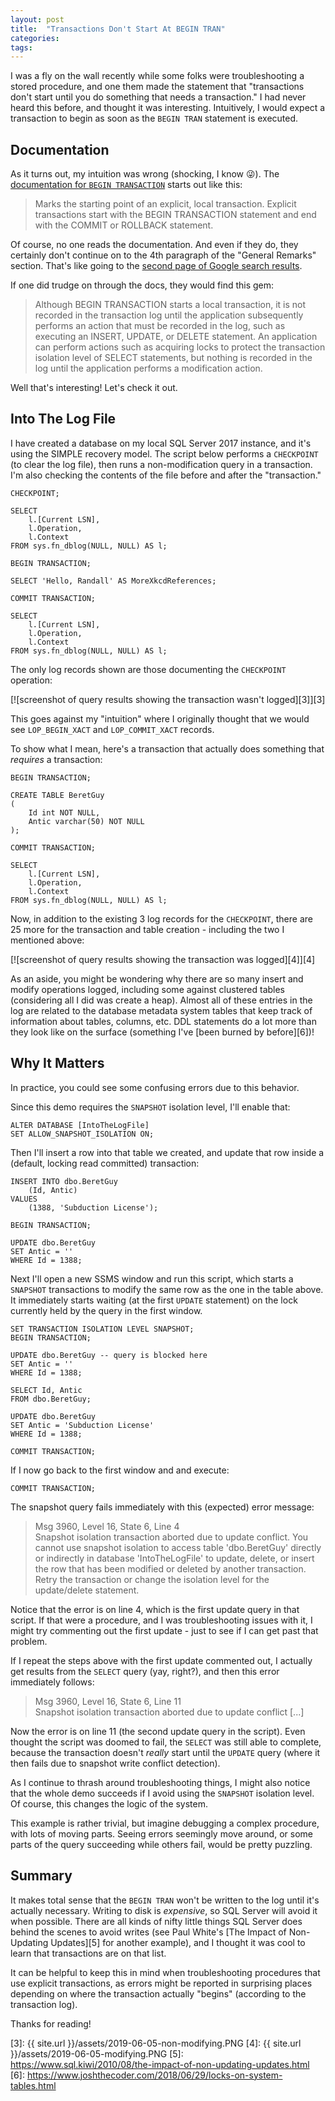 ```yaml
---
layout: post
title:  "Transactions Don't Start At BEGIN TRAN"
categories: 
tags: 
---
```


I was a fly on the wall recently while some folks were troubleshooting a stored procedure, and one them made the statement that "transactions don't start until you do something that needs a transaction."  I had never heard this before, and thought it was interesting.  Intuitively, I would expect a transaction to begin as soon as the `BEGIN TRAN` statement is executed.

## Documentation

As it turns out, my intuition was wrong (shocking, I know 😜).  The [documentation for `BEGIN TRANSACTION`][1] starts out like this:

> Marks the starting point of an explicit, local transaction. Explicit transactions start with the BEGIN TRANSACTION statement and end with the COMMIT or ROLLBACK statement.

Of course, no one reads the documentation.  And even if they do, they certainly don't continue on to the 4th paragraph of the "General Remarks" section.  That's like going to the [second page of Google search results][2].

If one did trudge on through the docs, they would find this gem:

> Although BEGIN TRANSACTION starts a local transaction, it is not recorded in the transaction log until the application subsequently performs an action that must be recorded in the log, such as executing an INSERT, UPDATE, or DELETE statement. An application can perform actions such as acquiring locks to protect the transaction isolation level of SELECT statements, but nothing is recorded in the log until the application performs a modification action.

Well that's interesting!  Let's check it out.

## Into The Log File

I have created a database on my local SQL Server 2017 instance, and it's using the SIMPLE recovery model.  The script below performs a `CHECKPOINT` (to clear the log file), then runs a non-modification query in a transaction.  I'm also checking the contents of the file before and after the "transaction."

    CHECKPOINT;

    SELECT
        l.[Current LSN],
        l.Operation,
        l.Context
    FROM sys.fn_dblog(NULL, NULL) AS l;

    BEGIN TRANSACTION;

    SELECT 'Hello, Randall' AS MoreXkcdReferences;

    COMMIT TRANSACTION;

    SELECT
        l.[Current LSN],
        l.Operation,
        l.Context
    FROM sys.fn_dblog(NULL, NULL) AS l;

The only log records shown are those documenting the `CHECKPOINT` operation:

[![screenshot of query results showing the transaction wasn't logged][3]][3]

This goes against my "intuition" where I originally thought that we would see `LOP_BEGIN_XACT` and `LOP_COMMIT_XACT` records.

To show what I mean, here's a transaction that actually does something that *requires* a transaction:

    BEGIN TRANSACTION;

    CREATE TABLE BeretGuy
    (
        Id int NOT NULL,
        Antic varchar(50) NOT NULL
    );

    COMMIT TRANSACTION;

    SELECT
        l.[Current LSN],
        l.Operation,
        l.Context
    FROM sys.fn_dblog(NULL, NULL) AS l;

Now, in addition to the existing 3 log records for the `CHECKPOINT`, there are 25 more for the transaction and table creation - including the two I mentioned above:

[![screenshot of query results showing the transaction was logged][4]][4]

As an aside, you might be wondering why there are so many insert and modify operations logged, including some against clustered tables (considering all I did was create a heap).  Almost all of these entries in the log are related to the database metadata system tables that keep track of information about tables, columns, etc.  DDL statements do a lot more than they look like on the surface (something I've [been burned by before][6])!

## Why It Matters

In practice, you could see some confusing errors due to this behavior.

Since this demo requires the `SNAPSHOT` isolation level, I'll enable that:

    ALTER DATABASE [IntoTheLogFile] 
    SET ALLOW_SNAPSHOT_ISOLATION ON;

Then I'll insert a row into that table we created, and  update that row inside a (default, locking read committed) transaction:

    INSERT INTO dbo.BeretGuy
        (Id, Antic)
    VALUES
        (1388, 'Subduction License');

    BEGIN TRANSACTION;

    UPDATE dbo.BeretGuy
    SET Antic = ''
    WHERE Id = 1388;

Next I'll open a new SSMS window and run this script, which starts a `SNAPSHOT` transactions to modify the same row as the one in the table above.  It immediately starts waiting (at the first `UPDATE` statement) on the lock currently held by the query in the first window.

    SET TRANSACTION ISOLATION LEVEL SNAPSHOT;
    BEGIN TRANSACTION;

    UPDATE dbo.BeretGuy -- query is blocked here
    SET Antic = ''
    WHERE Id = 1388;

    SELECT Id, Antic
    FROM dbo.BeretGuy;

    UPDATE dbo.BeretGuy
    SET Antic = 'Subduction License'
    WHERE Id = 1388;

    COMMIT TRANSACTION;

If I now go back to the first window and and execute:

    COMMIT TRANSACTION;

The snapshot query fails immediately with this (expected) error message:

> Msg 3960, Level 16, State 6, Line 4  
> Snapshot isolation transaction aborted due to update conflict. You cannot use snapshot isolation to access table 'dbo.BeretGuy' directly or indirectly in database 'IntoTheLogFile' to update, delete, or insert the row that has been modified or deleted by another transaction. Retry the transaction or change the isolation level for the update/delete statement.

Notice that the error is on line 4, which is the first update query in that script.  If that were a procedure, and I was troubleshooting issues with it, I might try commenting out the first update - just to see if I can get past that problem.  

If I repeat the steps above with the first update commented out, I actually get results from the `SELECT` query (yay, right?), and then this error immediately follows:

> Msg 3960, Level 16, State 6, Line 11  
> Snapshot isolation transaction aborted due to update conflict [...]

Now the error is on line 11 (the second update query in the script).  Even thought the script was doomed to fail, the `SELECT` was still able to complete, because the transaction doesn't *really* start until the `UPDATE` query (where it then fails due to snapshot write conflict detection).

As I continue to thrash around troubleshooting things, I might also notice that the whole demo succeeds if I avoid using the `SNAPSHOT` isolation level.  Of course, this changes the logic of the system.

This example is rather trivial, but imagine debugging a complex procedure, with lots of moving parts.  Seeing errors seemingly move around, or some parts of the query succeeding while others fail, would be pretty puzzling.

## Summary

It makes total sense that the `BEGIN TRAN` won't be written to the log until it's actually necessary.  Writing to disk is *expensive*, so SQL Server will avoid it when possible.  There are all kinds of nifty little things SQL Server does behind the scenes to avoid writes (see Paul White's [The Impact of Non-Updating Updates][5] for another example), and I thought it was cool to learn that transactions are on that list.

It can be helpful to keep this in mind when troubleshooting procedures that use explicit transactions, as errors might be reported in surprising places depending on where the transaction actually "begins" (according to the transaction log).

Thanks for reading!

[1]: https://docs.microsoft.com/en-us/sql/t-sql/language-elements/begin-transaction-transact-sql?view=sql-server-2017
[2]: https://xkcd.com/1334/
[3]: {{ site.url }}/assets/2019-06-05-non-modifying.PNG
[4]: {{ site.url }}/assets/2019-06-05-modifying.PNG
[5]: https://www.sql.kiwi/2010/08/the-impact-of-non-updating-updates.html
[6]: https://www.joshthecoder.com/2018/06/29/locks-on-system-tables.html